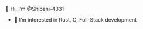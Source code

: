  👋 Hi, I’m @Shibani-4331
- 👀 I’m interested in Rust, C, Full-Stack development
<!--- - 🌱 I’m currently learning DSA
- 💞️ I’m looking to collaborate on ...
- 📫 How to reach me ...
- 😄 Pronouns: ...
- ⚡ Fun fact: ...


Shibani-4331/Shibani-4331 is a ✨ special ✨ repository because its `README.md` (this file) appears on your GitHub profile.
You can click the Preview link to take a look at your changes.
--->
